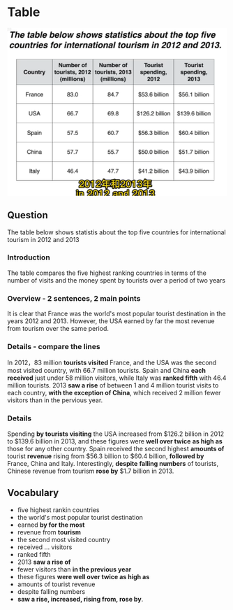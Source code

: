 # Table

<img src="https://raw.githubusercontent.com/FavorMylikes/hackmd-note/img/img20230515202439.png" alt="20230515202439"/>

## Question

The table below shows statistis about the top five countries for international tourism in 2012 and 2013

### Introduction

The table compares the five highest ranking countries in terms of the number of visits and the money spent by tourists over a period of two years

### Overview - 2 sentences, 2 main points

It is clear that France was the world's most popular tourist destination in the years 2012 and 2013. However, the USA earned by far the most revenue from tourism over the same period.

### Details - compare the lines

In 2012，83 million **tourists visited** France, and the USA was the second most visited country, with 66.7 million tourists. Spain and China **each received** just under 58 million visitors, while Italy was **ranked fifth** with 46.4 million tourists. 2013 **saw a rise** of between 1 and 4 million tourist visits to each country, **with the exception of China**, which received 2 million fewer visitors than in the pervious year.

### Details

Spending **by tourists visiting** the USA increased from $126.2 billion in 2012 to $139.6 billion in 2013, and these figures were **well over twice** **as high as** those for any other country. Spain received the second highest **amounts of** tourist **revenue** rising from $56.3 billion to $60.4 billion, **followed by** France, China and Italy. Interestingly, **despite** **falling numbers** of tourists, Chinese revenue from tourism **rose by** $1.7 billion in 2013.

## Vocabulary

- five highest rankin countries
- the world's most popular tourist destination
- earned **by for the most**
- revenue from **tourism**
- the second most visited country
- received ... visitors
- ranked fifth
- 2013 **saw a rise of**
- fewer visitors than **in the previous year**
- these figures **were well over twice as high as**
- amounts of tourist revenue
- despite falling numbers
- **saw a rise, increased, rising from, rose by**.
